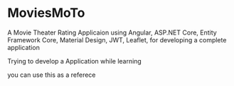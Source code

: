 # MoviesMoTo
A Movie Theater Rating Applicaion using Angular, ASP.NET Core, Entity Framework Core, Material Design, JWT, Leaflet, for developing a complete application

Trying to develop a Application while learning 

you can use this as a referece 
